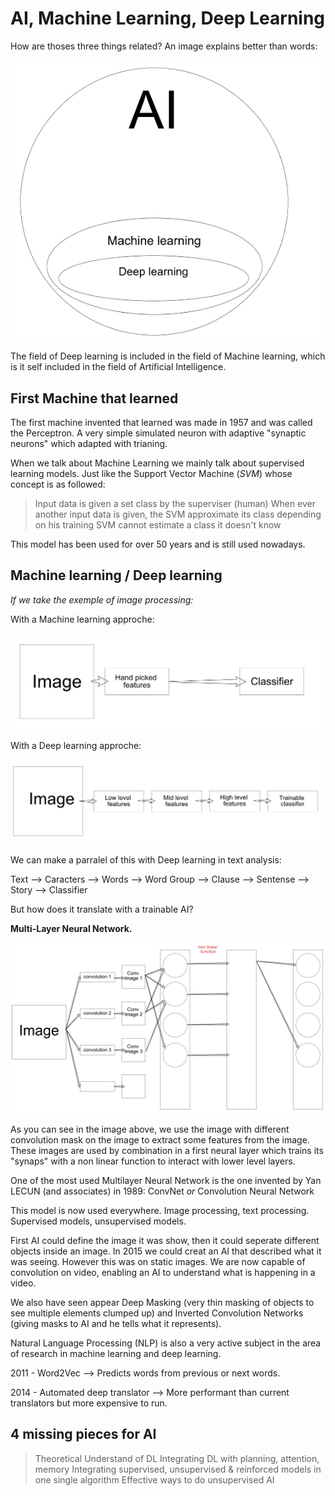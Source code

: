 # AI, Machine Learning, Deep Learning

How are thoses three things related? An image explains better than words:


![alt text](./images/AIMachineDeepGraphic.png)

The field of Deep learning is included in the field of Machine learning, which is it self included in the field of Artificial Intelligence.


## First Machine that learned

The first machine invented that learned was made in 1957 and was called the Perceptron. A very simple simulated neuron with adaptive "synaptic neurons" which adapted with trianing.


When we talk about Machine Learning we mainly talk about supervised learning models. Just like the Support Vector Machine (*SVM*) whose concept is as followed:

> Input data is given a set class by the superviser (human)
> When ever another input data is given, the SVM approximate its class depending on his training
> SVM cannot estimate a class it doesn't know


This model has been used for over 50 years and is still used nowadays.

## Machine learning / Deep learning
*If we take the exemple of image processing:*

With a Machine learning approche:

![alt text](./images/MachineLearningFeaturesApproche.png)

With a Deep learning approche:

![alt text](./images/DeepLearningFeaturesApproche.png)

We can make a parralel of this with Deep learning in text analysis:

Text --> Caracters --> Words --> Word Group --> Clause --> Sentense --> Story --> Classifier


But how does it translate with a trainable AI?

**Multi-Layer Neural Network.**


![alt text](./images/MultiLayerNeuralNetwork.png)

As you can see in the image above, we use the image with different convolution mask on the image to extract some features from the image. These images are used by combination in a first neural layer which trains its "synaps" with a non linear function to interact with lower level layers.


One of the most used Multilayer Neural Network is the one invented by Yan LECUN (and associates) in 1989: ConvNet *or* Convolution Neural Network

This model is now used everywhere. Image processing, text processing. Supervised models, unsupervised models.

First AI could define the image it was show, then it could seperate different objects inside an image. In 2015 we could creat an AI that described what it was seeing. However this was on static images. We are now capable of convolution on video, enabling an AI to understand what is happening in a video.

We also have seen appear Deep Masking (very thin masking of objects to see multiple elements clumped up) and Inverted Convolution Networks (giving masks to AI and he tells what it represents).


Natural Language Processing (NLP) is also a very active subject in the area of research in machine learning and deep learning.

2011 - Word2Vec --> Predicts words from previous or next words.

2014 - Automated deep translator --> More performant than current translators but more expensive to run.

## 4 missing pieces for AI

>	Theoretical Understand of DL
> Integrating DL with planning, attention, memory
> Integrating supervised, unsupervised & reinforced models in one single algorithm
> Effective ways to do unsupervised AI
